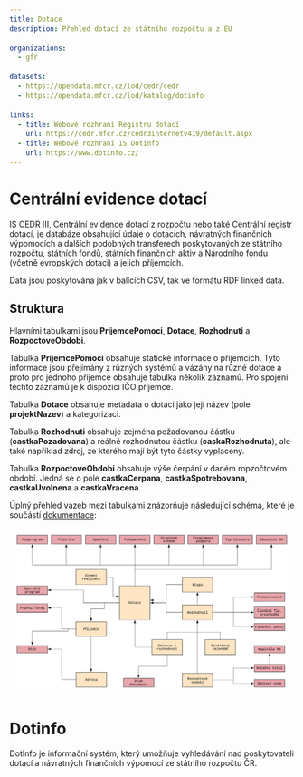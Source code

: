 ```yaml
---
title: Dotace
description: Přehled dotací ze státního rozpočtu a z EU

organizations:
  - gfr

datasets:
  - https://opendata.mfcr.cz/lod/cedr/cedr
  - https://opendata.mfcr.cz/lod/katalog/dotinfo

links:
  - title: Webové rozhraní Registru dotací
    url: https://cedr.mfcr.cz/cedr3internetv419/default.aspx
  - title: Webové rozhraní IS Dotinfo
    url: https://www.dotinfo.cz/
---
```


# Centrální evidence dotací

IS CEDR III, Centrální evidence dotací z rozpočtu nebo také Centrální registr dotací, je databáze obsahující údaje o dotacích, návratných finančních výpomocích a dalších podobných transferech poskytovaných ze státního rozpočtu, státních fondů, státních finančních aktiv a Národního fondu (včetně evropských dotací) a jejich příjemcích.

Data jsou poskytována jak v balících CSV, tak ve formátu RDF linked data.

## Struktura

Hlavními tabulkami jsou **PrijemcePomoci**, **Dotace**, **Rozhodnuti** a **RozpoctoveObdobi**.

Tabulka **PrijemcePomoci** obsahuje statické informace o příjemcích. Tyto informace jsou přejímány z různých systémů a vázány na různé dotace a proto pro jednoho příjemce obsahuje tabulka několik záznamů. Pro spojení těchto záznamů je k dispozici IČO příjemce. 

Tabulka **Dotace** obsahuje metadata o dotaci jako její název (pole **projektNazev**) a kategorizaci.

Tabulka **Rozhodnuti** obsahuje zejména požadovanou částku (**castkaPozadovana**) a reálně rozho&shy;dnutou částku (**caskaRozhodnuta**), ale také například zdroj, ze kterého mají být tyto částky vyplaceny.

Tabulka **RozpoctoveObdobi** obsahuje výše čerpání v daném ropzočtovém období. Jedná se o pole **castkaCerpana**, **castkaSpotrebovana**, **castkaUvolnena** a **castkaVracena**.

Úplný přehled vazeb mezi tabulkami znázorňuje následující schéma, které je součástí [dokumentace](https://cedropendata.mfcr.cz/c3lod/C3_OpenData%20-%20datov%C3%A1%20sada%20IS%20CEDR%20III.pdf):

[![Struktura Registru dotací](/assets/content/topics/ReD.png)](/assets/content/topics/ReD.png)

# Dotinfo

DotInfo je informační systém, který umožňuje vyhledávání nad poskytovateli dotací a návratných finančních výpomocí ze státního rozpočtu ČR.
